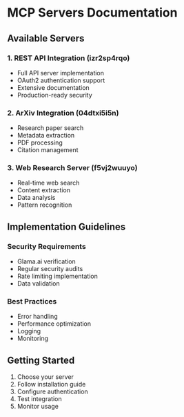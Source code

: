 # MCP Servers Documentation

## Available Servers

### 1. REST API Integration (izr2sp4rqo)
- Full API server implementation
- OAuth2 authentication support
- Extensive documentation
- Production-ready security

### 2. ArXiv Integration (04dtxi5i5n)
- Research paper search
- Metadata extraction
- PDF processing
- Citation management

### 3. Web Research Server (f5vj2wuuyo)
- Real-time web search
- Content extraction
- Data analysis
- Pattern recognition

## Implementation Guidelines

### Security Requirements
- Glama.ai verification
- Regular security audits
- Rate limiting implementation
- Data validation

### Best Practices
- Error handling
- Performance optimization
- Logging
- Monitoring

## Getting Started

1. Choose your server
2. Follow installation guide
3. Configure authentication
4. Test integration
5. Monitor usage